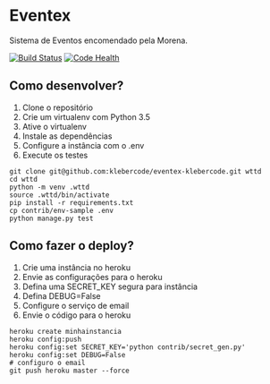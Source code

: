 # Eventex

Sistema de Eventos encomendado pela Morena.

[![Build Status](https://travis-ci.org/klebercode/eventex-klebercode.svg?branch=master)](https://travis-ci.org/klebercode/eventex-klebercode)
[![Code Health](https://landscape.io/github/klebercode/eventex-klebercode/master/landscape.svg?style=flat)](https://landscape.io/github/klebercode/eventex-klebercode/master)

## Como desenvolver?

1. Clone o repositório
2. Crie um virtualenv com Python 3.5
3. Ative o virtualenv
4. Instale as dependências
5. Configure a instância com o .env
6. Execute os testes

```console
git clone git@github.com:klebercode/eventex-klebercode.git wttd
cd wttd
python -m venv .wttd
source .wttd/bin/activate
pip install -r requirements.txt
cp contrib/env-sample .env
python manage.py test
```

## Como fazer o deploy?

1. Crie uma instância no heroku
2. Envie as configurações para o heroku
3. Defina uma SECRET_KEY segura para instância
4. Defina DEBUG=False
5. Configure o serviço de email
6. Envie o código para o heroku

```console
heroku create minhainstancia
heroku config:push
heroku config:set SECRET_KEY='python contrib/secret_gen.py'
heroku config:set DEBUG=False
# configuro o email
git push heroku master --force
```
